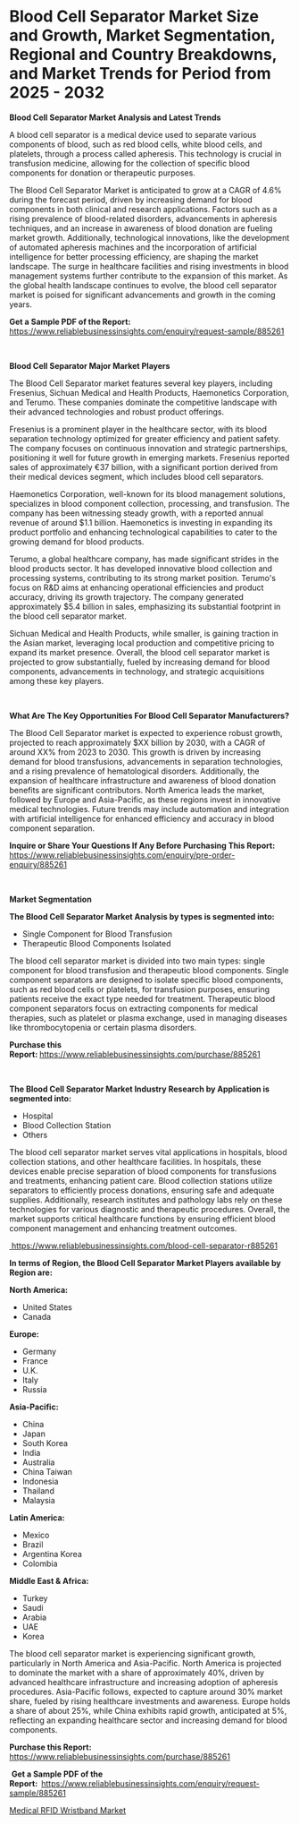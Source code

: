 <p><h1>Blood Cell Separator Market Size and Growth, Market Segmentation, Regional and Country Breakdowns, and Market Trends for Period from 2025 -  2032</h1></p><p><strong>Blood Cell Separator Market Analysis and Latest Trends</strong></p>
<p><p>A blood cell separator is a medical device used to separate various components of blood, such as red blood cells, white blood cells, and platelets, through a process called apheresis. This technology is crucial in transfusion medicine, allowing for the collection of specific blood components for donation or therapeutic purposes.</p><p>The Blood Cell Separator Market is anticipated to grow at a CAGR of 4.6% during the forecast period, driven by increasing demand for blood components in both clinical and research applications. Factors such as a rising prevalence of blood-related disorders, advancements in apheresis techniques, and an increase in awareness of blood donation are fueling market growth. Additionally, technological innovations, like the development of automated apheresis machines and the incorporation of artificial intelligence for better processing efficiency, are shaping the market landscape. The surge in healthcare facilities and rising investments in blood management systems further contribute to the expansion of this market. As the global health landscape continues to evolve, the blood cell separator market is poised for significant advancements and growth in the coming years.</p></p>
<p><strong>Get a Sample PDF of the Report:&nbsp;</strong> <a href="https://www.reliablebusinessinsights.com/enquiry/request-sample/885261?utm_campaign=3038&utm_medium=2&utm_source=Github&utm_content=ia&utm_term=04032025&utm_id=blood-cell-separator">https://www.reliablebusinessinsights.com/enquiry/request-sample/885261</a></p>
<p>&nbsp;</p>
<p><strong>Blood Cell Separator Major Market Players</strong></p>
<p><p>The Blood Cell Separator market features several key players, including Fresenius, Sichuan Medical and Health Products, Haemonetics Corporation, and Terumo. These companies dominate the competitive landscape with their advanced technologies and robust product offerings.</p><p>Fresenius is a prominent player in the healthcare sector, with its blood separation technology optimized for greater efficiency and patient safety. The company focuses on continuous innovation and strategic partnerships, positioning it well for future growth in emerging markets. Fresenius reported sales of approximately €37 billion, with a significant portion derived from their medical devices segment, which includes blood cell separators.</p><p>Haemonetics Corporation, well-known for its blood management solutions, specializes in blood component collection, processing, and transfusion. The company has been witnessing steady growth, with a reported annual revenue of around $1.1 billion. Haemonetics is investing in expanding its product portfolio and enhancing technological capabilities to cater to the growing demand for blood products.</p><p>Terumo, a global healthcare company, has made significant strides in the blood products sector. It has developed innovative blood collection and processing systems, contributing to its strong market position. Terumo's focus on R&D aims at enhancing operational efficiencies and product accuracy, driving its growth trajectory. The company generated approximately $5.4 billion in sales, emphasizing its substantial footprint in the blood cell separator market.</p><p>Sichuan Medical and Health Products, while smaller, is gaining traction in the Asian market, leveraging local production and competitive pricing to expand its market presence. Overall, the blood cell separator market is projected to grow substantially, fueled by increasing demand for blood components, advancements in technology, and strategic acquisitions among these key players.</p></p>
<p>&nbsp;</p>
<p><strong>What Are The Key Opportunities For Blood Cell Separator Manufacturers?</strong></p>
<p><p>The Blood Cell Separator market is expected to experience robust growth, projected to reach approximately $XX billion by 2030, with a CAGR of around XX% from 2023 to 2030. This growth is driven by increasing demand for blood transfusions, advancements in separation technologies, and a rising prevalence of hematological disorders. Additionally, the expansion of healthcare infrastructure and awareness of blood donation benefits are significant contributors. North America leads the market, followed by Europe and Asia-Pacific, as these regions invest in innovative medical technologies. Future trends may include automation and integration with artificial intelligence for enhanced efficiency and accuracy in blood component separation.</p></p>
<p><strong>Inquire or Share Your Questions If Any Before Purchasing This Report:</strong> <a href="https://www.reliablebusinessinsights.com/enquiry/pre-order-enquiry/885261?utm_campaign=3038&utm_medium=2&utm_source=Github&utm_content=ia&utm_term=04032025&utm_id=blood-cell-separator">https://www.reliablebusinessinsights.com/enquiry/pre-order-enquiry/885261</a></p>
<p>&nbsp;</p>
<p><strong>Market Segmentation</strong></p>
<p><strong>The Blood Cell Separator Market Analysis by types is segmented into:</strong></p>
<p><ul><li>Single Component for Blood Transfusion</li><li>Therapeutic Blood Components Isolated</li></ul></p>
<p><p>The blood cell separator market is divided into two main types: single component for blood transfusion and therapeutic blood components. Single component separators are designed to isolate specific blood components, such as red blood cells or platelets, for transfusion purposes, ensuring patients receive the exact type needed for treatment. Therapeutic blood component separators focus on extracting components for medical therapies, such as platelet or plasma exchange, used in managing diseases like thrombocytopenia or certain plasma disorders.</p></p>
<p><strong>Purchase this Report:&nbsp;</strong><a href="https://www.reliablebusinessinsights.com/purchase/885261?utm_campaign=3038&utm_medium=2&utm_source=Github&utm_content=ia&utm_term=04032025&utm_id=blood-cell-separator">https://www.reliablebusinessinsights.com/purchase/885261</a></p>
<p>&nbsp;</p>
<p><strong>The Blood Cell Separator Market Industry Research by Application is segmented into:</strong></p>
<p><ul><li>Hospital</li><li>Blood Collection Station</li><li>Others</li></ul></p>
<p><p>The blood cell separator market serves vital applications in hospitals, blood collection stations, and other healthcare facilities. In hospitals, these devices enable precise separation of blood components for transfusions and treatments, enhancing patient care. Blood collection stations utilize separators to efficiently process donations, ensuring safe and adequate supplies. Additionally, research institutes and pathology labs rely on these technologies for various diagnostic and therapeutic procedures. Overall, the market supports critical healthcare functions by ensuring efficient blood component management and enhancing treatment outcomes.</p></p>
<p><a href="https://www.reliablebusinessinsights.com/blood-cell-separator-r885261?utm_campaign=3038&utm_medium=2&utm_source=Github&utm_content=ia&utm_term=04032025&utm_id=blood-cell-separator">&nbsp;https://www.reliablebusinessinsights.com/blood-cell-separator-r885261</a></p>
<p><strong>In terms of Region, the Blood Cell Separator Market Players available by Region are:</strong></p>
<p>
    <p> <strong> North America: </strong>
        <ul>
            <li>United States</li>
            <li>Canada</li>
        </ul>
        </p> 
    <p> <strong> Europe: </strong>
        <ul>
            <li>Germany</li>
            <li>France</li>
            <li>U.K.</li>
            <li>Italy</li>
            <li>Russia</li>
        </ul>
        </p> 
    <p> <strong> Asia-Pacific: </strong>
        <ul>
            <li>China</li>
            <li>Japan</li>
            <li>South Korea</li>
            <li>India</li>
            <li>Australia</li>
            <li>China Taiwan</li>
            <li>Indonesia</li>
            <li>Thailand</li>
            <li>Malaysia</li>
        </ul>
        </p> 
    <p> <strong> Latin America: </strong>
        <ul>
            <li>Mexico</li>
            <li>Brazil</li>
            <li>Argentina Korea</li>
            <li>Colombia</li>
        </ul>
        </p> 
    <p> <strong> Middle East & Africa: </strong>
        <ul>
            <li>Turkey</li>
            <li>Saudi</li>
            <li>Arabia</li>
            <li>UAE</li>
            <li>Korea</li>
        </ul>
    </p>
    </p>
<p><p>The blood cell separator market is experiencing significant growth, particularly in North America and Asia-Pacific. North America is projected to dominate the market with a share of approximately 40%, driven by advanced healthcare infrastructure and increasing adoption of apheresis procedures. Asia-Pacific follows, expected to capture around 30% market share, fueled by rising healthcare investments and awareness. Europe holds a share of about 25%, while China exhibits rapid growth, anticipated at 5%, reflecting an expanding healthcare sector and increasing demand for blood components.</p></p>
<p><strong>Purchase this Report: </strong><a href="https://www.reliablebusinessinsights.com/purchase/885261?utm_campaign=3038&utm_medium=2&utm_source=Github&utm_content=ia&utm_term=04032025&utm_id=blood-cell-separator">https://www.reliablebusinessinsights.com/purchase/885261</a></p>
<p>&nbsp;<strong>Get a Sample PDF of the Report:&nbsp;&nbsp;</strong><a href="https://www.reliablebusinessinsights.com/enquiry/request-sample/885261?utm_campaign=3038&utm_medium=2&utm_source=Github&utm_content=ia&utm_term=04032025&utm_id=blood-cell-separator">https://www.reliablebusinessinsights.com/enquiry/request-sample/885261</a></p>
<p><strong></strong></p>
<p><p><a href="https://github.com/saroarmaicky/Market-Research-Report-List-1/blob/main/medical-rfid-wristband-market.md?utm_campaign=3038&utm_medium=2&utm_source=Github&utm_content=ia&utm_term=04032025&utm_id=blood-cell-separator">Medical RFID Wristband Market</a></p></p>